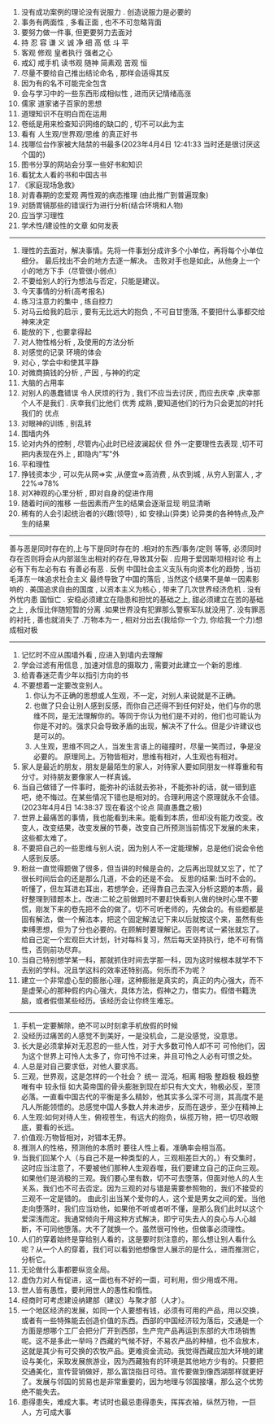 1. 没有成功案例的理论没有说服力 . 创造说服力是必要的
2. 事务有两面性 , 多看正面 , 也不不可忽略背面
3. 要努力做一件事, 但更要努力去面对
4. 持 忍 容 谦 义 诚 净 细 高 低 斗 平
5. 客观 修观 皇者执行 强者之心
6. 戒幻 戒手机 读书观 随神 简素观 苦观 恒
7. 尽量不要给自己推出结论命名 , 那样会适得其反 
  1. 因为有的名不可能完全包含
  2. 会与学习中的一些东西形成相似性 , 进而厌记情绪高涨
8. 儒家 道家诸子百家的思想
9. 道理知识不在明白而在运用
10. 卷纸是用来检查知识网络的缺口的 , 切不可以此为主
11. 看有 人生观/世界观/思维 的真正好书
12. 找哪位台作家被大陆禁的书最多(2023年4月4日 12:41:33 当时还是很讨厌这个国的)
13. 图书分享的网站会分享一些好书和知识
14. 看犹太人看的书和中国古书
15. 《家庭现场急救》
16. 对青春期的恋爱观 两性观的病态推理 (由此推广到普遍现象)
17. 对肠胃镜那些的错误行为进行分析(结合环境和人物)
18. 应当学习理性
19. 学术性/建设性的文章 如何发表

___

1. 理性的去面对，解决事情。先将一件事划分成许多个小单位，再将每个小单位细分。
   最后找出不会的地方去逐一解决。
   击败对手也是如此，从他身上一个小的地方下手（尽管很小弱点）
2. 不要给别人的行为想法与否定，只能是建议。
3. 今天事情的分析(高考报名)
4. 练习注意力的集中 , 练自控力
5. 对马云给我的启示 , 要有无比远大的抱负 , 不可自甘堕落, 不要把什么事都交给神来决定
6. 能放的下 , 也要拿得起
7. 对人物性格分析 , 及使用的方法分析
8. 对感觉的记录 环境的体会
9. 对心 , 学会中和使其平静
10. 对微商搞钱的分析 , 产因 , 与神的约定
11. 大脑的占用率
12. 对别人的愚蠢错误 令人厌烦的行为 , 我们不应当去讨厌 , 而应去庆幸 ,庆幸那个人不是我们 . 庆幸我们比他们 优秀 成熟 ,要知道他们的行为只会更加的衬托 我们的 优点
13. 对眼神的训练 , 别乱转
14. 围墙内外 
15. 论对内外的控制 , 尽管内心此时已经波澜起伏 但 外一定要理性去表现 ,切不可把内表现在外上 , 即隐内"写"外
16. 平和理性
17. 挣钱资本少 , 可以先从网=>实 ,从便宜=>高消费 , 从农到城 , 从穷人到富人 , 才22%=>78%
18. 对X神观的心里分析 , 即对自身的促进作用
19. 随着时间的推移 一些因素而产生的结果会逐渐显现 明显清晰
20. 稀有的人会引起统治者的兴趣(领导) , 如 安禄山(异类) 论异类的各种特点,及产生的结果

___

善与恶是同时存在的,上与下是同时存在的 .相对的东西/事务/定则 等等, 必须同时存在否则将会从内部滋生出相对的存在,导致其分裂 . 应用于爱因斯坦相对论 有上必有下有左必有右 有善必有恶 . 反例 中国社会主义支队有向资本化的趋势 , 当初毛泽东一味追求社会主义 最终导致了中国的落后 , 当然这个结果不是单一因素影响的 . 美国追求自由的国度 , 以资本主义为核心 , 带来了几次世界经济危机 . 没有外忧内患 国恒亡 . 安稳必须建立在隐患和担忧的基础之上, 甜必须建立在苦的基础之上 , 永恒比伴随短暂的分离 .如果世界没有犯罪那么警察军队就没用了. 没有罪恶的衬托 , 善也就消失了 .万物本为一 , 相对分出去(我给你一个力, 你给我一个力)想成相对极

___

1. 记忆时不应从围墙外看 , 应进入到墙内去理解
2. 学会过滤有用信息 , 加速对信息的摄取力 , 需要对此建立一个新的思维.
3. 给青春迷茫青少年以指引方向的书
4. 不要想着一定要改变别人。
    1. 你认为不正确的思想或人生观，不一定，对别人来说就是不正确。
    2. 也做了只会让别人感到反感，而你自己还得不到任何好处，他们与你的思维不同，是无法理解你的。等同于你认为他们是不对的，他们也可能认为你是不对的。强求只会导致矛盾的出现，解决不了什么。但是少许建议也是可以的。
    3. 人生观，思维不同之人，当发生言语上的碰撞时，尽量一笑而过，争是没必要的。 原理同上。万物皆相对，思维有相对，人生观也有相对。
5. 家人是最近的朋友，朋友是最陌生的家人，对待家人要如同朋友一样尊重和有分寸。对待朋友要像家人一样真诚。
6. 当自己做错了一件事时，能弥补的话就去弥补，不能弥补的话，就一错到底吧，绝不悔过。在某些情况下错也是相对的。合理利用这个原理就永不会错。(2023年4月4日 14:38:37 现在看这个论点 简直愚蠢之极)
7. 世界上最痛苦的事情，我也能看到未来。能看到本质，但却没有能力改变。改变人，改变结果，改变发展的节奏，改变自己所预测当前情况下发展的未来，这些都太难了。
8. 不要把自己的一些思维与别人说，因为别人不一定能理解，总是他们说会令他人感到反感。
9. 粉丝一直觉得题做了很多，但当讲的时候是会的，之后再出现就又忘了，忙了很长时间后会的还是那么几道，不会的还是不会。   反思的结果:当时不会的。听懂了，但左耳进右耳出，若想学会，还得靠自己去深入分析这题的本质，最好整理到错题本上。改进:二轮之前做题时不要赶快看别人做的快时心里不要慌，刚发下来的卷先把不会的做了。切不可听老师的，先做会的。有些题都是固有解法，做一个解法本，把这个固定解法记下来以后就按这个来，虽然有些束缚思想，但为了分也必要的。在顾解时要理解记。否则考试一紧张就忘了。给自己定一个宏观巨大计划，针对每科复习，然后每天坚持执行，绝不可有惰性，否则前功尽弃。
10. 当自己特别想学某一科，那就抓住时间去学那一科，因为这时候根本就学不下去别的学科。况且学这科的效率还特别高。何乐而不为呢？
11. 建立一个非常虚心型的膨胀心理，这种膨胀是真实的，真正的内心强大，而不是虚荣心的那种假的内心强大，具体方法，假神之力，借实力。假借书籍洗脑，或者假借某些经历。该经历会让你终生难忘。
___
1. 手机一定要解除，绝不可以时刻拿手机放假的时候
2. 没经历过痛苦的人感觉不到美好，一是没机会，二是没感觉，没意思。
3. 长大是必须拿掉对无忍忍的一些人性，对于大多数可怜人却不可 可怜他们，因为这个世界上可怜人太多了，你可怜不过来，并且可怜之人必有可恨之处。
4. 人总是对自己要求低，对他人要求高。
5. 三观，世界观，这是怎样的一个社会？
    统一 混沌，相离 相吸
    整趋极 极趋整 唯有中 较永恒
    如大英帝国的骨头膨胀到现在却只有大文大，物极必反，至顶必落。一直看中国古代的平衡是多么精妙，他其实多么深不可测，其高度不是凡人所能领悟的。总感觉中国人多数人并未进步，反而在退步，至少在精神上
6. 人生观:如何对待人生，俯视苍生，有远大的抱负，纵揽万物，把一切尽收眼底，要看的长远。
7. 价值观:万物皆相对，对错本无界。
8. 推测人的性格，预测他的本质时 要往人性上看。准确率会相当高。
9. 当我们回某个人（与自己不是一种类型的人，三观相差巨大的。）有交集时，这时应当注意了，不要被他们那种人生观吞噬，我们要建立自己的正向三观。如果他们是消极的三观。我们要心里有数，切不可去堕落，但面对他人的人生关系，我们也不可去否定。因为三观的对与错是需要参照物的，我们不接受的三观不一定是错的。  由此引出当某个爱你的人，这个爱是男女之间的爱。当他走向堕落时，我们应当劝他，如果他不听或者听不懂，是那么我们此时以这个爱深浅而定。我通常倾向于用这种方式解决，即宁可失去人的良心与人心越断，不可同他堕落。大不了就换一个。虽然很可怜他，但做事必须理性。
10. 人们的穿着始终是穿给别人看的，这是要时刻注意的，那么想让别人看什么呢？从一个人的穿着，我们可以看到他想像世人展示的是什么，进而推测它，分析它。
11. 无论做什么事都要纵览全局。
12. 虚伪力对人有促进，这一面也有不好的一面，可利用，但少用或不用。
13. 世人皆有愚性，要利用世人的愚性和惰性。
14. 经商时可考虑建设纳建部（建议）与聚才部（人才）。
15. 一个地区经济的发展，如同一个人要想有钱，必须有可用的产品，用以交换，或者有一些特殊能去创造价值的东西。西部的中国经济较为落后，交通是一个方面是想哪个工厂会把分厂开到西部，生产完产品再运到东部的大市场销售呢。这不是多此一举吗？西藏的气候不好，不易农产品的种植，也不会放木，这就是其少有可交换的农牧产品。更难资金流动。我觉得西藏应加大环境的建设与美化，采取发展旅游业，因为西藏独有的环境是其他地方少有的。只要把交通美化，宣传营销做好，那么富饶指日可待。宣传要做到像西湖那样就更好了。发展与邻国的贸易也是非常重要的，因为地理与邻国接壤，那么这个优势绝不能失去。
16. 患得患失，难成大事。考试时也最忌患得患失，挥挥衣袖，纵然万物，一巨人，方可成大事